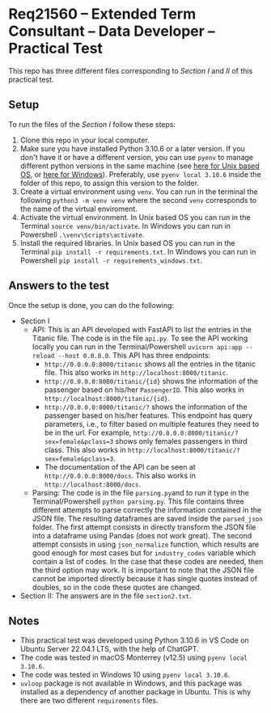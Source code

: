 # Req21560 – Extended Term Consultant – Data Developer – Practical Test

This repo has three different files corresponding to *Section I* and *II* of this practical test.

## Setup
To run the files of the *Section I* follow these steps:
1. Clone this repo in your local computer.
1. Make sure you have installed Python 3.10.6 or a later version. If you don't have it or have a different version, you can use `pyenv` to manage different python versions in the same machine (see [here for Unix based OS](https://realpython.com/intro-to-pyenv/), or [here for Windows](https://github.com/pyenv-win/pyenv-win)). Preferably, use `pyenv local 3.10.6` inside the folder of this repo, to assign this version to the folder.
1. Create a virtual environment using `venv`. You can run in the terminal the following `python3 -m venv venv` where the second `venv` corresponds to the name of the virtual enviroment.
1. Activate the virtual environment. In Unix based OS you can run in the Terminal `source venv/bin/activate`. In Windows you can run in Powershell `.\venv\Scripts\activate`.
1. Install the required libraries. In Unix based OS you can run in the Terminal `pip install -r requirements.txt`. In Windows you can run in Powershell `pip install -r requirements_windows.txt`. 

## Answers to the test
Once the setup is done, you can do the following:
- Section I
    - API: This is an API developed with FastAPI to list the entries in the Titanic file. The code is in the file `api.py`.  To see the API working locally you can run in the Terminal/Powershell `uvicorn api:app --reload --host 0.0.0.0`. This API has three endpoints:
        - `http://0.0.0.0:8000/titanic` shows all the entries in the titanic file. This also works in `http://localhost:8000/titanic`.
        - `http://0.0.0.0:8000/titanic/{id}` shows the information of the passenger based on his/her `PassengerID`. This also works in `http://localhost:8000/titanic/{id}`.
        - `http://0.0.0.0:8000/titanic/?` shows the information of the passenger based on his/her features. This endpoint has query parameters, i.e., to filter based on multiple features they need to be in the url. For example, `http://0.0.0.0:8000/titanic/?sex=female&pclass=3` shows only females passengers in third class. This also works in `http://localhost:8000/titanic/?sex=female&pclass=3`.
        - The documentation of the API can be seen at `http://0.0.0.0:8000/docs`. This also works in `http://localhost:8000/docs`.
    - Parsing: The code is in the file `parsing.py`and to run it type in the Terminal/Powershell `python parsing.py`. This file contains three different attempts to parse correctly the information contained in the JSON file. The resulting dataframes are saved inside the `parsed_json` folder. The first attempt consists in directly transform the JSON file into a dataframe using Pandas (does not work great). The second attempt consists in using `json_normalize` function, which results are good enough for most cases but for `industry_codes` variable which contain a list of codes. In the case that these codes are needed, then the third option may work. It is important to note that the JSON file cannot be imported directly because it has single quotes instead of doubles, so in the code these quotes are changed.
- Section II: The answers are in the file `section2.txt`.

## Notes
- This practical test was developed using Python 3.10.6 in VS Code on Ubuntu Server 22.04.1 LTS, with the help of ChatGPT.
- The code was tested in macOS Monterrey (v12.5) using `pyenv local 3.10.6`.
- The code was tested in Windows 10 using `pyenv local 3.10.6`.
- `uvloop` package is not available in Windows, and this package was installed as a dependency of another package in Ubuntu. This is why there are two different `requirements` files.